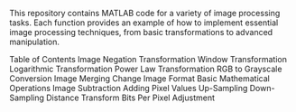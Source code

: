 This repository contains MATLAB code for a variety of image processing tasks. Each function provides an example of how to implement essential image processing techniques, from basic transformations to advanced manipulation.

Table of Contents
Image Negation Transformation
Window Transformation
Logarithmic Transformation
Power Law Transformation
RGB to Grayscale Conversion
Image Merging
Change Image Format
Basic Mathematical Operations
Image Subtraction
Adding Pixel Values
Up-Sampling
Down-Sampling
Distance Transform
Bits Per Pixel Adjustment
